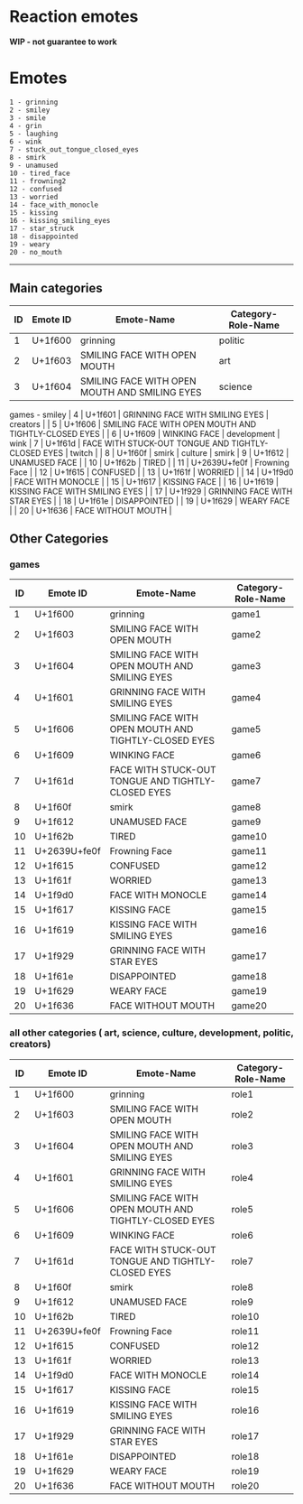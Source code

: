 # Reaction emotes
<strong>WIP - not guarantee to work</strong>

# Emotes
 ```
 1 - grinning
 2 - smiley
 3 - smile
 4 - grin
 5 - laughing
 6 - wink
 7 - stuck_out_tongue_closed_eyes
 8 - smirk
 9 - unamused
 10 - tired_face
 11 - frowning2
 12 - confused
 13 - worried
 14 - face_with_monocle
 15 - kissing
 16 - kissing_smiling_eyes
 17 - star_struck
 18 - disappointed
 19 - weary
 20 - no_mouth
 ```

-------------------
## Main categories
 | ID | Emote ID | Emote-Name | Category-Role-Name |
 | --- | --- | --- | --- |
 | 1 | U+1f600 | grinning | politic |
 | 2 | U+1f603 | SMILING FACE WITH OPEN MOUTH | art
 | 3 | U+1f604 | SMILING FACE WITH OPEN MOUTH AND SMILING EYES | science
 games - smiley
 | 4 | U+1f601 | GRINNING FACE WITH SMILING EYES | creators | 
 | 5 | U+1f606 | SMILING FACE WITH OPEN MOUTH AND TIGHTLY-CLOSED EYES | 
 | 6 | U+1f609 | WINKING FACE | development | wink
 | 7 | U+1f61d | FACE WITH STUCK-OUT TONGUE AND TIGHTLY-CLOSED EYES | twitch |
 | 8 | U+1f60f | smirk | culture | smirk
 | 9 | U+1f612 | UNAMUSED FACE | 
 | 10 | U+1f62b | TIRED | 
 | 11 | U+2639U+fe0f | Frowning Face | 
 | 12 | U+1f615 | CONFUSED | 
 | 13 | U+1f61f | WORRIED | 
 | 14 | U+1f9d0 | FACE WITH MONOCLE  |
 | 15 | U+1f617 | KISSING FACE | 
 | 16 | U+1f619 | KISSING FACE WITH SMILING EYES | 
 | 17 | U+1f929 | GRINNING FACE WITH STAR EYES | 
 | 18 | U+1f61e | DISAPPOINTED | 
 | 19 | U+1f629 | WEARY FACE | 
 | 20 | U+1f636 | FACE WITHOUT MOUTH | 

## Other Categories
### games
 | ID | Emote ID | Emote-Name | Category-Role-Name | 
 | --- | --- | --- | --- |
 | 1 | U+1f600 | grinning | game1
 | 2 | U+1f603 | SMILING FACE WITH OPEN MOUTH | game2  |
 | 3 | U+1f604 | SMILING FACE WITH OPEN MOUTH AND SMILING EYES | game3
 | 4 | U+1f601 | GRINNING FACE WITH SMILING EYES | game4
 | 5 | U+1f606 | SMILING FACE WITH OPEN MOUTH AND TIGHTLY-CLOSED EYES | game5
 | 6 | U+1f609 | WINKING FACE | game6
 | 7 | U+1f61d | FACE WITH STUCK-OUT TONGUE AND TIGHTLY-CLOSED EYES | game7
 | 8 | U+1f60f | smirk | game8
 | 9 | U+1f612 | UNAMUSED FACE | game9
 | 10 | U+1f62b | TIRED | game10
 | 11 | U+2639U+fe0f | Frowning Face | game11
 | 12 | U+1f615 | CONFUSED | game12
 | 13 | U+1f61f | WORRIED | game13
 | 14 | U+1f9d0 | FACE WITH MONOCLE | game14
 | 15 | U+1f617 | KISSING FACE | game15
 | 16 | U+1f619 | KISSING FACE WITH SMILING EYES | game16
 | 17 | U+1f929 | GRINNING FACE WITH STAR EYES | game17
 | 18 | U+1f61e | DISAPPOINTED | game18
 | 19 | U+1f629 | WEARY FACE | game19
 | 20 | U+1f636 | FACE WITHOUT MOUTH | game20

### all other categories ( art, science, culture, development, politic, creators)
 | ID | Emote ID | Emote-Name | Category-Role-Name | 
 | --- | --- | --- | --- |
 | 1 | U+1f600 | grinning | role1
 | 2 | U+1f603 | SMILING FACE WITH OPEN MOUTH | role2  |
 | 3 | U+1f604 | SMILING FACE WITH OPEN MOUTH AND SMILING EYES | role3
 | 4 | U+1f601 | GRINNING FACE WITH SMILING EYES | role4
 | 5 | U+1f606 | SMILING FACE WITH OPEN MOUTH AND TIGHTLY-CLOSED EYES | role5
 | 6 | U+1f609 | WINKING FACE | role6
 | 7 | U+1f61d | FACE WITH STUCK-OUT TONGUE AND TIGHTLY-CLOSED EYES | role7
 | 8 | U+1f60f | smirk | role8
 | 9 | U+1f612 | UNAMUSED FACE | role9
 | 10 | U+1f62b | TIRED | role10
 | 11 | U+2639U+fe0f | Frowning Face | role11
 | 12 | U+1f615 | CONFUSED | role12
 | 13 | U+1f61f | WORRIED | role13
 | 14 | U+1f9d0 | FACE WITH MONOCLE | role14
 | 15 | U+1f617 | KISSING FACE | role15
 | 16 | U+1f619 | KISSING FACE WITH SMILING EYES | role16
 | 17 | U+1f929 | GRINNING FACE WITH STAR EYES | role17
 | 18 | U+1f61e | DISAPPOINTED | role18
 | 19 | U+1f629 | WEARY FACE | role19
 | 20 | U+1f636 | FACE WITHOUT MOUTH | role20